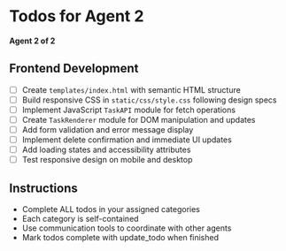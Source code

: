 # Todos for Agent 2

**Agent 2 of 2**

## Frontend Development
- [ ] Create `templates/index.html` with semantic HTML structure
- [ ] Build responsive CSS in `static/css/style.css` following design specs
- [ ] Implement JavaScript `TaskAPI` module for fetch operations
- [ ] Create `TaskRenderer` module for DOM manipulation and updates
- [ ] Add form validation and error message display
- [ ] Implement delete confirmation and immediate UI updates
- [ ] Add loading states and accessibility attributes
- [ ] Test responsive design on mobile and desktop

## Instructions
- Complete ALL todos in your assigned categories
- Each category is self-contained
- Use communication tools to coordinate with other agents
- Mark todos complete with update_todo when finished
